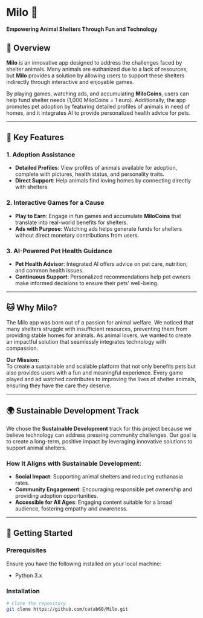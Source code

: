# Milo 🐾  
**Empowering Animal Shelters Through Fun and Technology**

## 📜 Overview
**Milo** is an innovative app designed to address the challenges faced by shelter animals. Many animals are euthanized due to a lack of resources, but **Milo** provides a solution by allowing users to support these shelters indirectly through interactive and enjoyable games.

By playing games, watching ads, and accumulating **MiloCoins**, users can help fund shelter needs (1,000 MiloCoins = 1 euro). Additionally, the app promotes pet adoption by featuring detailed profiles of animals in need of homes, and it integrates AI to provide personalized health advice for pets.

---

## 🌟 Key Features

### 1. **Adoption Assistance**
- **Detailed Profiles**: View profiles of animals available for adoption, complete with pictures, health status, and personality traits.
- **Direct Support**: Help animals find loving homes by connecting directly with shelters.

### 2. **Interactive Games for a Cause**
- **Play to Earn**: Engage in fun games and accumulate **MiloCoins** that translate into real-world benefits for shelters.
- **Ads with Purpose**: Watching ads helps generate funds for shelters without direct monetary contributions from users.

### 3. **AI-Powered Pet Health Guidance**
- **Pet Health Advisor**: Integrated AI offers advice on pet care, nutrition, and common health issues.
- **Continuous Support**: Personalized recommendations help pet owners make informed decisions to ensure their pets’ well-being.

---

## 🐱 Why Milo?
The Milo app was born out of a passion for animal welfare. We noticed that many shelters struggle with insufficient resources, preventing them from providing stable homes for animals. As animal lovers, we wanted to create an impactful solution that seamlessly integrates technology with compassion.

**Our Mission:**  
To create a sustainable and scalable platform that not only benefits pets but also provides users with a fun and meaningful experience. Every game played and ad watched contributes to improving the lives of shelter animals, ensuring they have the care they deserve.

---

## 🌍 Sustainable Development Track
We chose the **Sustainable Development** track for this project because we believe technology can address pressing community challenges. Our goal is to create a long-term, positive impact by leveraging innovative solutions to support animal shelters.

### How It Aligns with Sustainable Development:
- **Social Impact**: Supporting animal shelters and reducing euthanasia rates.
- **Community Engagement**: Encouraging responsible pet ownership and providing adoption opportunities.
- **Accessible for All Ages**: Engaging content suitable for a broad audience, fostering empathy and awareness.

---

## 🚀 Getting Started

### Prerequisites
Ensure you have the following installed on your local machine:
- Python 3.x

### Installation
```bash
# Clone the repository
git clone https://github.com/catab60/Milo.git


